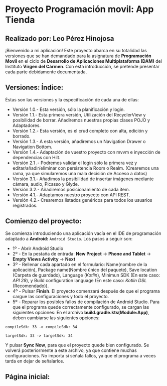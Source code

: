 # Proyecto Programación movil: App Tienda

## Realizado por: Leo Pérez Hinojosa

¡Bienvenido a mi aplicación! Este proyecto abarca en su totalidad las versiones que se han demandado para la asignatura de **Programación Movil** en el ciclo de **Desarrollo de Aplicaciones Multiplataforma (DAM)** del Instituto **Virgen del Cármen**. Con esta introducción, se pretende presentar cada parte debidamente documentada.

## Versiones: Índice:

Éstas son las versiones y la especificación de cada una de ellas:

- Versión 1.0.- Esta versión, sólo la planificación y login.
- Versión 1.1.- Esta primera versión, Utilización del RecyclerView y posibilidad de borrar. Añadiremos nuestras propias clases POJO y Adaptadores.
- Versión 1.2.- Esta versión, es el crud completo con alta, edición y borrado.
- Versión 1.3.- A esta versión, añadiremos un Navigation Drawer o Navigation Bottom.
- Versión 1.4.- Adaptación de vuestro proyecto con mvvm e inyección de dependencias con Hilt.
- Versión 2.1 .- Podremos validar el login sólo la primera vez y editar/añadir/eliminar con persistencia Room o Realm. (Crearemos una rama, ya que simularemos una mala decisión de Acceso a datos)
- Versión 3.1.- Añadimos la posibilidad de insertar imágenes mediante cámara, audio, Picasso y Glyde.
- Versión 3.2.- Añadiremos posicionamiento de cada item.
- Versión 4.1.- Adaptamos nuestro proyecto con API REST.
- Versión 4.2.- Crearemos listados genéricos para todos los usuarios registrados.

## Comienzo del proyecto:

Se comienza introduciendo una aplicación vacía en el IDE de programación adaptado a **Android:** `Android Studio`. Los pasos a seguir son:

- 1º - Abrir Android Studio
- 2º - En la pestaña de entrada: **New Project** ->  **Phone and Tablet** -> **Empty Views Activity** -> **Next**
- 3º - Rellenar cada apartado en el formulario: Name(nombre de la aplicación), Package name(Nombre único del paquete),
Save location (Carpeta de guardado), Language (*Kotlin*), Minimun SDK (En este caso: *API 28*), y Build configuration language (En este caso: *Kotlin DSL* (Recomendado)).
- 4º - Pulsar **Finish**. El proyecto comenzará después de que el programa cargue las configuraciones y todo el proyecto.
- 5º - Reparar los posibles fallos de compilación de Android Studio. Para que el programa quede correctamente configurado, se cargan las siguientes opciones: En el archivo **build.gradle.kts(Module:App)**, deben cambiarse las siguientes opciones:

```
compileSdk: 33 -> compileSdk: 34

targetSdk: 33 -> targetSdk: 34
```

Y pulsar **Sync Now**, para que el proyecto quede bien configurado. Se volverá posteriormente a este archivo, ya que contiene muchas configuraciones. No importa si señala fallos, ya que el programa a veces tarda en dejar de señalarlos.

## Página inicial:


